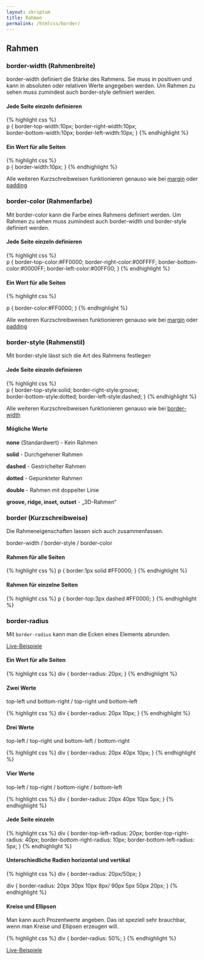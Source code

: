 ```yaml
---
layout: skriptum
title: Rahmen
permalink: /htmlcss/border/
---
```


## Rahmen

### border-width (Rahmenbreite)

border-width definiert die Stärke des Rahmens. Sie muss in positiven und kann in absoluten oder relativen Werte angegeben werden. Um Rahmen zu sehen muss zumindest auch border-style definiert werden.

#### Jede Seite einzeln definieren

{% highlight css %}     
p { 
  border-top-width:10px;
  border-right-width:10px;    
  border-bottom-width:10px;
  border-left-width:10px;
}
{% endhighlight %}

#### Ein Wert für alle Seiten
 
{% highlight css %}      
p { 
  border-width:10px;
}
{% endhighlight %}

Alle weiteren Kurzschreibweisen funktionieren genauso wie bei <a href="{{site.baseurl}}htmlcss/boxmodell/#margin-aussenabstand">margin</a> oder <a href="{{site.baseurl}}htmlcss/boxmodell/#padding-innenabstand">padding</a>

### border-color (Rahmenfarbe)

Mit border-color kann die Farbe eines Rahmens definiert werden. Um Rahmen zu sehen muss zumindest auch border-width und border-style definiert werden.

#### Jede Seite einzeln definieren

{% highlight css %}      
p { 
  border-top-color:#FF0000;
  border-right-color:#00FFFF; 
  border-bottom-color:#0000FF;
  border-left-color:#00FF00;
}
{% endhighlight %}

#### Ein Wert für alle Seiten

{% highlight css %}      
  
p { 
  border-color:#FF0000;
}
{% endhighlight %}

Alle weiteren Kurzschreibweisen funktionieren genauso wie bei <a href="{{site.baseurl}}htmlcss/boxmodell/#margin-aussenabstand">margin</a> oder <a href="{{site.baseurl}}htmlcss/boxmodell/#padding-innenabstand">padding</a>

### border-style (Rahmenstil)

Mit border-style lässt sich die Art des Rahmens festlegen

#### Jede Seite einzeln definieren

{% highlight css %}      
p { 
  border-top-style:solid;
  border-right-style:groove;  
  border-bottom-style:dotted;
  border-left-style:dashed;
}
{% endhighlight %}

Alle weiteren Kurzschreibweisen funktionieren genauso wie bei <a href="{{site.baseurl}}htmlcss/boxmodell/#border-width-rahmenbreite">border-width</a>

#### Mögliche Werte

**none** (Standardwert) - Kein Rahmen

**solid** - Durchgehener Rahmen

**dashed** - Gestrichelter Rahmen

**dotted** - Gepunkteter Rahmen

**double** - Rahmen mit doppelter Linie

**groove, ridge, inset, outset** - „3D-Rahmen“

### border (Kurzschreibweise)

Die Rahmeneigenschaften lassen sich auch zusammenfassen.

border-width / border-style / border-color

#### Rahmen für alle Seiten

{% highlight css %}
p { 
  border:1px solid #FF0000;
}
{% endhighlight %}

#### Rahmen für einzelne Seiten
  
{% highlight css %}
p { 
  border-top:3px dashed #FF0000;
}
{% endhighlight %}

### border-radius

Mit `border-radius` kann man die Ecken eines Elements abrunden.

[Live-Beispiele](http://codepen.io/matuzo/pen/yYabeK?editors=110)

#### Ein Wert für alle Seiten

{% highlight css %}
div { 
  border-radius: 20px;
}
{% endhighlight %}

#### Zwei Werte

top-left und bottom-right / top-right und bottom-left

{% highlight css %}
div { 
  border-radius: 20px 10px;
}
{% endhighlight %}

#### Drei Werte

top-left / top-right und bottom-left / bottom-right

{% highlight css %}
div { 
  border-radius: 20px 40px 10px;
}
{% endhighlight %}

#### Vier Werte

top-left / top-right / bottom-right / bottom-left

{% highlight css %}
div { 
  border-radius: 20px 40px 10px 5px;
}
{% endhighlight %}

#### Jede Seite einzeln

{% highlight css %}
div { 
  border-top-left-radius: 20px;
  border-top-right-radius: 40px;
  border-bottom-right-radius: 10px;
  border-bottom-left-radius: 5px;
}
{% endhighlight %}

#### Unterschiedliche Radien horizontal und vertikal
  
{% highlight css %}
div { 
  border-radius: 20px/50px;
}

div { 
  border-radius: 20px 30px 10px 8px/ 90px 5px 50px 20px;
}
{% endhighlight %}  

#### Kreise und Ellipsen

Man kann auch Prozentwerte angeben. Das ist speziell sehr brauchbar, wenn man Kreise und Ellipsen erzeugen will.

{% highlight css %}
div { 
  border-radius: 50%;
}
{% endhighlight %}

[Live-Beispiele](http://codepen.io/matuzo/pen/yYabeK?editors=110)